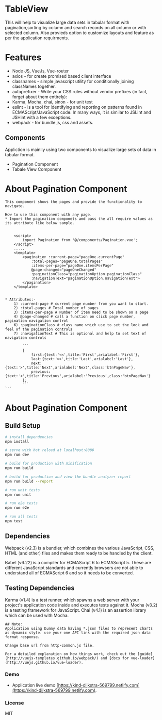 # TableView
This will help to visualize large data sets in tabular format with pagination,sorting by column and search records on all column or with selected column. Also provieds option to customize layouts and feature as per the application requirments.

# Features
* Node JS, VueJs, Vue-router
* axios - for create promised based client interface
* classnames - simple javascript utility for conditionally joining classNames together.
* autoprefixer - Write your CSS rules without vendor prefixes (in fact, forget about them entirely):
* Karma, Mocha, chai, sinon - for unit test  
* eslint - is a tool for identifying and reporting on patterns found in ECMAScript/JavaScript code. In many ways, it is similar to JSLint and JSHint with a few exceptions.
* webpack - for bundle js, css and assets.

## Components
Appliction is mainlly using two components to visualize large sets of data in tabular format.

* Pagination Component
* Tabale View Component

# About Pagination Component
    This component shows the pages and provide the functionality to navigate.
    
    How to use this component with any page.
    * Import the pagination componets and pass the all require values as its attribute like below sample.
 ```
 ```
        <script>
            import Pagination from '@/components/Pagination.vue';
        </script>
        .....
        <template>
            <pagination :current-page="pageOne.currentPage"
                :total-pages="pageOne.totalPages"
                :items-per-page="pageOne.itemsPerPage"
                @page-changed="pageOneChanged" 
                :paginationClass="paginationOption.paginationClass"
                :navigationText="paginationOption.navigationText">
            </pagination>
        </template>
```
```
    * Attributes:-
        1) :current-page # current page number from you want to start.
        2) :total-pages # Total number of pages
        3) :items-per-page # Number of item need to be shown on a page
        4) @page-changed # call a function on click page number, pagination navigation control
        6) :paginationClass # class name which use to set the look and feel of the pagination controls
        7) :navigationText # This is optional and help to set text of navigation controls

            ```
            {
                first:{text:'<<',title:'First',arialabel:'First'},
                last:{text:'>>',title:'Last',arialabel:'Last'},
                next:{text:'>',title:'Next',arialabel:'Next',class:'btnPageNav'},
                previous:{text:'<',title:'Previous',arialabel:'Previous',class:'btnPageNav'}
            };
            ```
    ```
# About Pagination Component
    


## Build Setup

``` bash
# install dependencies
npm install

# serve with hot reload at localhost:8080
npm run dev

# build for production with minification
npm run build

# build for production and view the bundle analyzer report
npm run build --report

# run unit tests
npm run unit

# run e2e tests
npm run e2e

# run all tests
npm test
```
## Dependencies
Webpack (v2.3) is a bundler, which combines the various JavaScript, CSS, HTML (and other) files and makes them ready to be handled by the client.

Babel (v6.22) is a compiler for ECMAScript 6 to ECMAScript 5. These are different JavaScript standards and currently browsers are not able to understand all of ECMAScript 6 and so it needs to be converted.

## Testing Dependencies
Karma (v1.4) is a test runner, which spawns a web server with your project's application code inside and executes tests against it.
Mocha (v3.2) is a testing framework for JavaScript.
Chai (v4.1) is an assertion library which can be used with Mocha.


```
## Note: 
Application using Dummy data having *.json files to represent charts as dynamic style. use your one API link with the required json data format response.

Change base url from http-common.js file.

```
```
For a detailed explanation on how things work, check out the [guide](http://vuejs-templates.github.io/webpack/) and [docs for vue-loader](http://vuejs.github.io/vue-loader).
```
### Demo

   * Application live demo [https://kind-dijkstra-569799.netlify.com](https://kind-dijkstra-569799.netlify.com).


### License
MIT
